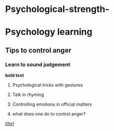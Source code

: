 # Psychological-strength-
# Psychology learning
## Tips to control anger
### Learn to sound judgement
**bold text**
1. Psychological tricks with gestures
2. Talk in rhyming
3. Controlling emotions in official matters

1. what does one do to control anger?

[title](https://www.sherlinjes.com)]
